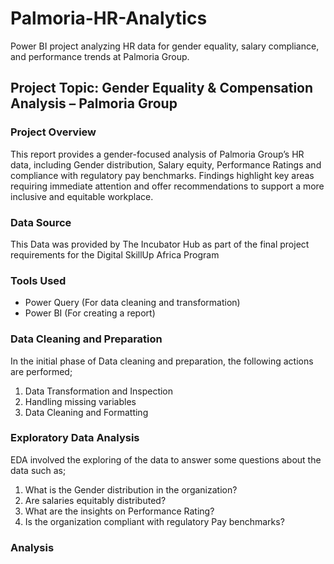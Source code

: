 # Palmoria-HR-Analytics
Power BI project analyzing HR data for gender equality, salary compliance, and performance trends at Palmoria Group.

## Project Topic: Gender Equality & Compensation Analysis – Palmoria Group

### Project Overview
This report provides a gender-focused analysis of Palmoria Group’s HR data, including Gender distribution, Salary equity, Performance Ratings and compliance with regulatory pay benchmarks. Findings highlight key areas requiring immediate attention and offer recommendations to support a more inclusive and equitable workplace.

### Data Source
This Data was provided by The Incubator Hub as part of the final project requirements for the Digital SkillUp Africa Program

### Tools Used
- Power Query (For data cleaning and transformation)
- Power BI (For creating a report)

### Data Cleaning and Preparation
In the initial phase of Data cleaning and preparation, the following actions are performed;
1. Data Transformation and Inspection
2. Handling missing variables
3. Data Cleaning and Formatting

### Exploratory Data Analysis
EDA involved the exploring of the data to answer some questions about the data such as;
1. What is the Gender distribution in the organization?
2. Are salaries equitably distributed?
3. What are the insights on Performance Rating?
4. Is the organization compliant with regulatory Pay benchmarks?

### Analysis
